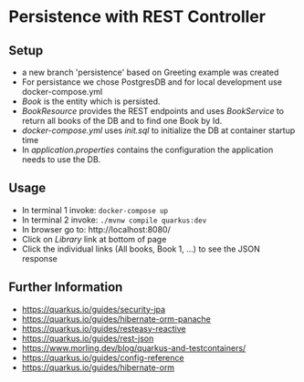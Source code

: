 # Persistence with REST Controller

## Setup
- a new branch 'persistence' based on Greeting example was created
- For persistance we chose PostgresDB and for local development use docker-compose.yml
- _Book_ is the entity which is persisted.
- _BookResource_ provides the REST endpoints and uses _BookService_ to return all books of the DB and to find one Book by Id.
- _docker-compose.yml_ uses _init.sql_ to initialize the DB at container startup time
- In _application.properties_ contains the configuration the application needs to use the DB.

## Usage

- In terminal 1 invoke: ```docker-compose up```
- In terminal 2 invoke: ```./mvnw compile quarkus:dev```
- In browser go to: http://localhost:8080/
- Click on _Library_ link at bottom of page
- Click the individual links (All books, Book 1, ...) to see the JSON response

## Further Information

- https://quarkus.io/guides/security-jpa
- https://quarkus.io/guides/hibernate-orm-panache
- https://quarkus.io/guides/resteasy-reactive
- https://quarkus.io/guides/rest-json
- https://www.morling.dev/blog/quarkus-and-testcontainers/
- https://quarkus.io/guides/config-reference
- https://quarkus.io/guides/hibernate-orm
